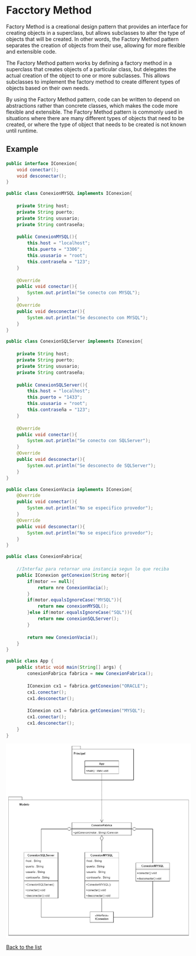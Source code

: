 # Facctory Method
Factory Method is a creational design pattern that provides an interface for creating objects in a superclass, but allows subclasses to alter the type of objects that will be created. In other words, the Factory Method pattern separates the creation of objects from their use, allowing for more flexible and extensible code.

The Factory Method pattern works by defining a factory method in a superclass that creates objects of a particular class, but delegates the actual creation of the object to one or more subclasses. This allows subclasses to implement the factory method to create different types of objects based on their own needs.

By using the Factory Method pattern, code can be written to depend on abstractions rather than concrete classes, which makes the code more flexible and extensible. The Factory Method pattern is commonly used in situations where there are many different types of objects that need to be created, or where the type of object that needs to be created is not known until runtime.

## Example
```Java 
public interface IConexion{
    void conectar();
    void desconectar();
}
```

```Java 
public class ConexionMYSQL implements IConexion{
    
    private String host;
    private String puerto;
    private String ususario;
    private String contraseña;
    
    public ConexionMYSQL(){
        this.host = "localhost";
        this.puerto = "3306";
        this.ususario = "root";
        this.contraseña = "123";
    }
    
    @Override
    public void conectar(){
        System.out.println("Se conecto con MYSQL");
    }
    @Override
    public void desconectar(){
        System.out.println("Se desconecto con MYSQL");
    }
}
```

```Java 
public class ConexionSQLServer implements IConexion{
    
    private String host;
    private String puerto;
    private String ususario;
    private String contraseña;
    
    public ConexionSQLServer(){
        this.host = "localhost";
        this.puerto = "1433";
        this.ususario = "root";
        this.contraseña = "123";
    }
    
    @Override
    public void conectar(){
        System.out.println("Se conecto con SQLServer");
    }
    @Override
    public void desconectar(){
        System.out.println("Se desconecto de SQLServer");
    }
}
```

```Java 
public class ConexionVacia implements IConexion{
    @Override
    public void conectar(){
        System.out.println("No se especifico provedor");
    }
    @Override
    public void desconectar(){
        System.out.println("No se especifico provedor");
    }
}
```

```Java 
public class ConexionFabrica{
    
    //Interfaz para retornar una instancia segun lo que reciba
    public IConexion getConexion(String motor){
        if(motor == null){
            return nre ConexionVacia();
        }
        if(motor.equalsIgnoreCase("MYSQL")){
            return new conexionMYSQL();
        }else if(motor.equalsIgnoreCase("SQL")){
            return new conexionSQLServer();
        }
        
        return new ConexionVacia();
    }
}
```

```Java 
public class App {
    public static void main(String[] args) {
        conexionFabrica fabrica = new ConexionFabrica();
        
        IConexion cx1 = fabrica.getConexion("ORACLE");
        cx1.conectar();
        cx1.desconectar();
        
        IConexion cx1 = fabrica.getConexion("MYSQL");
        cx1.conectar();
        cx1.desconectar();
    }
}
```
<p align="center">
    <img src="../../classDiagrams/FactoryMethod.jpg">
</p>

[Back to the list](./README.md)
